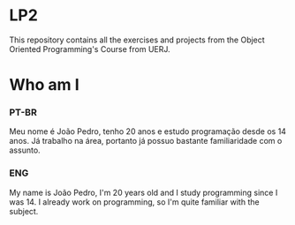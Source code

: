 # LP2
This repository contains all the exercises and projects from the Object Oriented Programming's Course from UERJ.

# Who am I
### PT-BR
Meu nome é João Pedro, tenho 20 anos e estudo programação desde os 14 anos. Já trabalho na área, portanto já possuo bastante familiaridade com o assunto.

### ENG
My name is João Pedro, I'm 20 years old and I study programming since I was 14. I already work on programming, so I'm quite familiar with the subject.